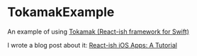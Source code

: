 # TokamakExample

An example of using [Tokamak (React-ish framework for Swift)](https://github.com/MaxDesiatov/Tokamak#standard-components)

I wrote a blog post about it: [React-ish iOS Apps: A Tutorial](https://www.amimetic.co.uk/blog/react-ish-ios-apps-a-tutorial/)
